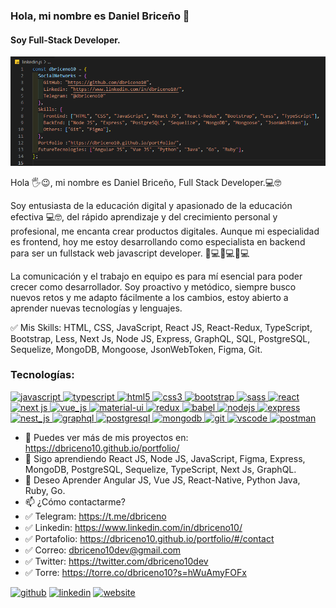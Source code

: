 ### Hola, mi nombre es Daniel Briceño 👋

#### Soy Full-Stack Developer.

<img src="./img/linkedin-baner.png"/>

Hola 🖐️😉, mi nombre es Daniel Briceño, Full Stack Developer.💻🤓

Soy entusiasta de la educación digital y apasionado de la educación efectiva 💻🤓, del rápido aprendizaje y del crecimiento personal y profesional, me encanta crear productos digitales. Aunque mi especialidad es frontend, hoy me estoy desarrollando como especialista en backend para ser un fullstack web javascript developer. 📲💻📲💻📲💻

La comunicación y el trabajo en equipo es para mí esencial para poder crecer como desarrollador. Soy proactivo y metódico, siempre busco nuevos retos y me adapto fácilmente a los cambios, estoy abierto a aprender nuevas tecnologías y lenguajes.

✅ Mis Skills: HTML, CSS, JavaScript, React JS, React-Redux, TypeScript, Bootstrap, Less, Next Js, Node JS, Express, GraphQL, SQL, PostgreSQL, Sequelize, MongoDB, Mongoose, JsonWebToken, Figma, Git.

<h3 align="left">Tecnologías:</h3>
<p align="left">  <a href="https://developer.mozilla.org/en-US/docs/Web/JavaScript" target="_blank"> <img src="https://upload.wikimedia.org/wikipedia/commons/thumb/9/99/Unofficial_JavaScript_logo_2.svg/1024px-Unofficial_JavaScript_logo_2.svg.png" alt="javascript" title="JavaScript" width="40" height="40"/> </a> 
<a href="https://www.typescriptlang.org/" target="_blank"> <img src="https://upload.wikimedia.org/wikipedia/commons/thumb/4/4c/Typescript_logo_2020.svg/1200px-Typescript_logo_2020.svg.png" alt="typescript" title="TypeScript" width="40" height="40"/> </a>
<a href="https://www.w3.org/html/" target="_blank"> <img src="https://upload.wikimedia.org/wikipedia/commons/thumb/3/38/HTML5_Badge.svg/600px-HTML5_Badge.svg.png" alt="html5" title="HTML5" width="40" height="40"/> </a>
<a href="https://www.w3schools.com/css/" target="_blank"> <img src="https://cdn4.iconfinder.com/data/icons/social-media-logos-6/512/121-css3-512.png" alt="css3" title="CSS3" width="40" height="40"/> </a> 
<a href="https://getbootstrap.com" target="_blank"> <img src="https://upload.wikimedia.org/wikipedia/commons/thumb/b/b2/Bootstrap_logo.svg/1024px-Bootstrap_logo.svg.png" alt="bootstrap" title="Bootstrap" width="40" height="40"/> </a> 
<a href="https://sass-lang.com" target="_blank"> <img src="https://upload.wikimedia.org/wikipedia/commons/thumb/9/96/Sass_Logo_Color.svg/1280px-Sass_Logo_Color.svg.png" alt="sass" title="Sass" width="40" height="40"/> </a>
<a href="https://reactjs.org/" target="_blank"> <img src="https://seeklogo.com/images/R/react-logo-7B3CE81517-seeklogo.com.png" alt="react" title="React Js" width="40" height="40"/> </a> 
<!-- <a href="https://reactnative.dev/" target="_blank"> <img src="https://reactnative.dev/img/header_logo.svg" alt="reactnative" width="40" height="40"/> </a>  -->
<a href="https://nextjs.org/" target="_blank"> <img src="https://upload.wikimedia.org/wikipedia/commons/thumb/8/8e/Nextjs-logo.svg/207px-Nextjs-logo.svg.png" alt="next js" title="Next Js" width="40" height="40"/> </a>
 <a href="https://vuejs.org/" target="_blank"> <img src="https://github.com/dbriceno10/portfolio/blob/master/src/assets/image/vue-js-1.svg" alt="vue_js" title="Vue Js" width="40" height="40"/> </a>
<a href="https://mui.com/" target="_blank"> <img src="https://dbriceno10.github.io/portfolio/static/media/material-ui-1.fd510ed8.svg" alt="material-ui" title="Material UI" width="40" height="40"/> </a>
<a href="https://redux.js.org" target="_blank"> <img src="https://seeklogo.com/images/R/redux-logo-9CA6836C12-seeklogo.com.png" alt="redux" title="Redux" width="40" height="40"/> </a> 
<a href="https://babeljs.io/" target="_blank"> <img src="https://www.vectorlogo.zone/logos/babeljs/babeljs-icon.svg" alt="babel" title="Babel" width="40" height="40"/> </a>
<a href="https://nodejs.org" target="_blank"> <img src="https://cdn.pixabay.com/photo/2015/04/23/17/41/node-js-736399_960_720.png" alt="nodejs" title="Node Js" height="40"/> </a>
<a href="https://expressjs.com" target="_blank"> <img src="https://i.cloudup.com/zfY6lL7eFa-3000x3000.png" alt="express" title="Express Js" height="40"/> </a>
 <a href="https://nestjs.com/" target="_blank"> <img src="https://github.com/dbriceno10/portfolio/blob/master/src/assets/image/nestjs.svg" alt="nest_js" title="Nest Js" height="40"/> </a>
<a href="https://graphql.org/" target="_blank"> <img src="https://upload.wikimedia.org/wikipedia/commons/thumb/1/17/GraphQL_Logo.svg/512px-GraphQL_Logo.svg.png?20161105194737" alt="graphql" title="GraphQL" height="40"/> </a>
<a href="https://www.postgresql.org" target="_blank"> <img src="https://upload.wikimedia.org/wikipedia/commons/thumb/2/29/Postgresql_elephant.svg/1200px-Postgresql_elephant.svg.png" alt="postgresql" title="PostgreSQL" width="40" height="40"/> </a>
<a href="https://www.mongodb.com/" target="_blank"> <img src="https://dbriceno10.github.io/portfolio/static/media/mongo.2a1528dd.png" alt="mongodb" title="MongoDB" width="40" height="40"/> </a>
<a href="https://git-scm.com/" target="_blank"> <img src="https://www.vectorlogo.zone/logos/git-scm/git-scm-icon.svg" alt="git" title="Git" width="40" height="40"/> </a> 
<a href="https://code.visualstudio.com/" target="_blank"> <img src="https://upload.wikimedia.org/wikipedia/commons/9/9a/Visual_Studio_Code_1.35_icon.svg" alt="vscode" title="VSCode" width="40" height="40"/> </a> 
<a href="https://postman.com" target="_blank"> <img src="https://www.vectorlogo.zone/logos/getpostman/getpostman-icon.svg" alt="postman" title="Postman" width="40" height="40"/> </a> 
<!-- <a href="https://mochajs.org" target="_blank"> <img src="https://www.vectorlogo.zone/logos/mochajs/mochajs-icon.svg" alt="mocha" width="40" height="40"/> </a> -->

</br>

- 🔭 Puedes ver más de mis proyectos en: https://dbriceno10.github.io/portfolio/
- 🌱 Sigo aprendiendo React JS, Node JS, JavaScript, Figma, Express, MongoDB, PostgreSQL, Sequelize, TypeScript, Next Js, GraphQL.
- 👯 Deseo Aprender Angular JS, Vue JS, React-Native, Python Java, Ruby, Go.
- 📫 ¿Cómo contactarme?
- ✅ Telegram: https://t.me/dbriceno
- ✅ Linkedin: https://www.linkedin.com/in/dbriceno10/
- ✅ Portafolio: https://dbriceno10.github.io/portfolio/#/contact
- ✅ Correo: dbriceno10dev@gmail.com
- ✅ Twitter: https://twitter.com/dbriceno10dev
- ✅ Torre: https://torre.co/dbriceno10?s=hWuAmyFOFx

[<img src='https://cdn.jsdelivr.net/npm/simple-icons@3.0.1/icons/github.svg' alt='github' height='40'>](https://github.com/dbriceno10) [<img src='https://cdn.jsdelivr.net/npm/simple-icons@3.0.1/icons/linkedin.svg' alt='linkedin' height='40'>](https://www.linkedin.com/in/dbriceno10/) [<img src='https://cdn.jsdelivr.net/npm/simple-icons@3.0.1/icons/icloud.svg' alt='website' height='40'>](https://dbriceno10.github.io/portfolio/#/contact)
